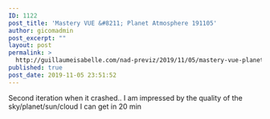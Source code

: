 ```yaml
---
ID: 1122
post_title: 'Mastery VUE &#8211; Planet Atmosphere 191105'
author: gicomadmin
post_excerpt: ""
layout: post
permalink: >
  http://guillaumeisabelle.com/nad-previz/2019/11/05/mastery-vue-planet-atmosphere-191105/
published: true
post_date: 2019-11-05 23:51:52
---
```

<!-- wp:paragraph -->

Second iteration when it crashed.. I am impressed by the quality of the sky/planet/sun/cloud I can get in 20 min

<!-- /wp:paragraph -->

<!-- wp:image {"id":1125} --><figure class="wp-block-image">

<img src="http://guillaumeisabelle.com/nad-previz/wp-content/uploads/sites/19/2019/11/image-10.png" alt="" class="wp-image-1125" /></figure> <!-- /wp:image -->

<!-- wp:image {"id":1123} --><figure class="wp-block-image">

<img src="http://guillaumeisabelle.com/nad-previz/wp-content/uploads/sites/19/2019/11/image-9.png" alt="" class="wp-image-1123" /></figure> <!-- /wp:image -->